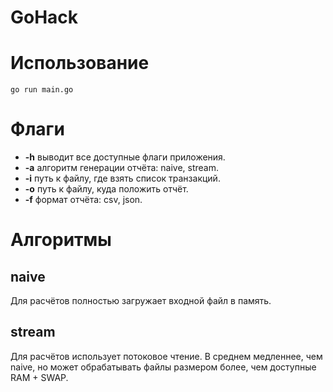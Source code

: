 # GoHack

# Использование

```
go run main.go
```

# Флаги

- **-h** выводит все доступные флаги приложения.
- **-a** алгоритм генерации отчёта: naive, stream.
- **-i** путь к файлу, где взять список транзакций.
- **-o** путь к файлу, куда положить отчёт.
- **-f** формат отчёта: csv, json.

# Алгоритмы

## naive

Для расчётов полностью загружает входной файл в память.

## stream

Для расчётов использует потоковое чтение. В среднем медленнее, чем naive, но может обрабатывать файлы размером более, чем доступные RAM + SWAP.
